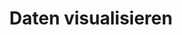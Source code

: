 ---
# bibliography: references.bib

title: Daten visualisieren

abstract: ""

execute: 
  echo: false
---
